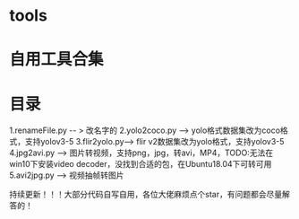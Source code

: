 # tools
# 自用工具合集
# 目录
1.renameFile.py -- > 改名字的
2.yolo2coco.py  --> yolo格式数据集改为coco格式，支持yolov3-5
3.flir2yolo.py--> flir v2数据集改为yolo格式，支持yolov3-5
4.jpg2avi.py --> 图片转视频，支持png，jpg，转avi，MP4，TODO:无法在win10下安装video decoder，没找到合适的包，在Ubuntu18.04下可转可用
5.avi2jpg.py --> 视频抽帧转图片

持续更新！！！大部分代码自写自用，各位大佬麻烦点个star，有问题都会尽量解答的！
